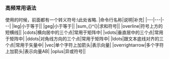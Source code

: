 ### 高频常用语法
使用的时候，前面都有一个转义符号:\\此处省略.
|命令行名称|说明|补充|
|---|---|---|
|leg|小于等于|| 
|geg|小于等于|| 
|sum_{}^{}|求和符号|| 
|overline|符号上方的短横线|| 
|cdots|横向居中的三个点|常用于矩阵中| 
|vdots|垂直居中的三个点|常用于矩阵中| 
|ddots|对角线方向的三个点|常用于矩阵中| 
|ldots|跟文本底线对齐的三个点|常用于矢量中| 
|vec|单个字符上加箭头|表示向量| 
|overrightarrow|多个字符上加箭头|表示向量AB| 
|oplus|异或符号|| 

